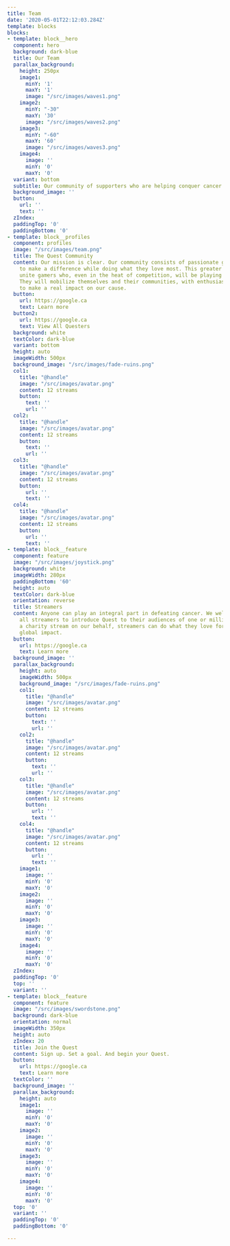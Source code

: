 ```yaml
---
title: Team
date: '2020-05-01T22:12:03.284Z'
template: blocks
blocks:
- template: block__hero
  component: hero
  background: dark-blue
  title: Our Team
  parallax_background:
    height: 250px
    image1:
      minY: '1'
      maxY: '1'
      image: "/src/images/waves1.png"
    image2:
      minY: "-30"
      maxY: '30'
      image: "/src/images/waves2.png"
    image3:
      minY: "-60"
      maxY: '60'
      image: "/src/images/waves3.png"
    image4:
      image: ''
      minY: '0'
      maxY: '0'
  variant: bottom
  subtitle: Our community of supporters who are helping conquer cancer through gaming.
  background_image: ''
  button:
    url: ''
    text: ''
  zIndex: 
  paddingTop: '0'
  paddingBottom: '0'
- template: block__profiles
  component: profiles
  image: "/src/images/team.png"
  title: The Quest Community
  content: Our mission is clear. Our community consists of passionate gamers, eager
    to make a difference while doing what they love most. This greater purpose will
    unite gamers who, even in the heat of competition, will be playing as one team.
    They will mobilize themselves and their communities, with enthusiasm and pride,
    to make a real impact on our cause.
  button:
    url: https://google.ca
    text: Learn more
  button2:
    url: https://google.ca
    text: View All Questers
  background: white
  textColor: dark-blue
  variant: bottom
  height: auto
  imageWidth: 500px
  background_image: "/src/images/fade-ruins.png"
  col1:
    title: "@handle"
    image: "/src/images/avatar.png"
    content: 12 streams
    button:
      text: ''
      url: ''
  col2:
    title: "@handle"
    image: "/src/images/avatar.png"
    content: 12 streams
    button:
      text: ''
      url: ''
  col3:
    title: "@handle"
    image: "/src/images/avatar.png"
    content: 12 streams
    button:
      url: ''
      text: ''
  col4:
    title: "@handle"
    image: "/src/images/avatar.png"
    content: 12 streams
    button:
      url: ''
      text: ''
- template: block__feature
  component: feature
  image: "/src/images/joystick.png"
  background: white
  imageWidth: 280px
  paddingBottom: '60'
  height: auto
  textColor: dark-blue
  orientation: reverse
  title: Streamers
  content: Anyone can play an integral part in defeating cancer. We welcome any and
    all streamers to introduce Quest to their audiences of one or millions. By hosting
    a charity stream on our behalf, streamers can do what they love for a lasting
    global impact.
  button:
    url: https://google.ca
    text: Learn more
  background_image: ''
  parallax_background:
    height: auto
    imageWidth: 500px
    background_image: "/src/images/fade-ruins.png"
    col1:
      title: "@handle"
      image: "/src/images/avatar.png"
      content: 12 streams
      button:
        text: ''
        url: ''
    col2:
      title: "@handle"
      image: "/src/images/avatar.png"
      content: 12 streams
      button:
        text: ''
        url: ''
    col3:
      title: "@handle"
      image: "/src/images/avatar.png"
      content: 12 streams
      button:
        url: ''
        text: ''
    col4:
      title: "@handle"
      image: "/src/images/avatar.png"
      content: 12 streams
      button:
        url: ''
        text: ''
    image1:
      image: ''
      minY: '0'
      maxY: '0'
    image2:
      image: ''
      minY: '0'
      maxY: '0'
    image3:
      image: ''
      minY: '0'
      maxY: '0'
    image4:
      image: ''
      minY: '0'
      maxY: '0'
  zIndex: 
  paddingTop: '0'
  top: ''
  variant: ''
- template: block__feature
  component: feature
  image: "/src/images/swordstone.png"
  background: dark-blue
  orientation: normal
  imageWidth: 350px
  height: auto
  zIndex: 20
  title: Join the Quest
  content: Sign up. Set a goal. And begin your Quest.
  button:
    url: https://google.ca
    text: Learn more
  textColor: ''
  background_image: ''
  parallax_background:
    height: auto
    image1:
      image: ''
      minY: '0'
      maxY: '0'
    image2:
      image: ''
      minY: '0'
      maxY: '0'
    image3:
      image: ''
      minY: '0'
      maxY: '0'
    image4:
      image: ''
      minY: '0'
      maxY: '0'
  top: '0'
  variant: ''
  paddingTop: '0'
  paddingBottom: '0'

---
```

